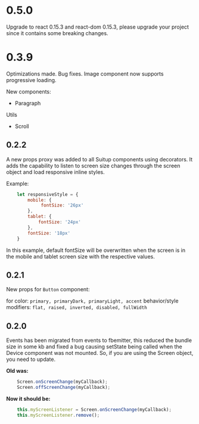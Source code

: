# 0.5.0

Upgrade to react 0.15.3 and react-dom 0.15.3, please upgrade your project since it contains some breaking changes.

# 0.3.9

Optimizations made. Bug fixes. Image component now supports progressive loading.

New components:

* Paragraph

Utils

* Scroll 

## 0.2.2

A new props proxy was added to all Suitup components using decorators. It adds the capability to listen to screen size changes through the screen object and load responsive inline styles.

Example:
```jsx
    let responsiveStyle = {
        mobile: {
             fontSize: '26px'
        },
        tablet: {
            fontSize: '24px'
        },
        fontSize: '18px'
    }
```

In this example, default fontSize will be overwritten when the screen is in the mobile and tablet screen size with the respective values.

## 0.2.1

New props for `Button` component:

for color: `primary, primaryDark, primaryLight, accent`
behavior/style modifiers: `flat, raised, inverted, disabled, fullWidth`

## 0.2.0

Events has been migrated from events to fbemitter, this reduced the bundle size in some kb and fixed a bug causing setState being called when the Device component was not mounted.
So, if you are using the Screen object, you need to update.

**Old was:**

```js
    Screen.onScreenChange(myCallback);
    Screen.offScreenChange(myCallback);
```

**Now it should be:**

```js
    this.myScreenListener = Screen.onScreenChange(myCallback);
    this.myScreenListener.remove();
```
